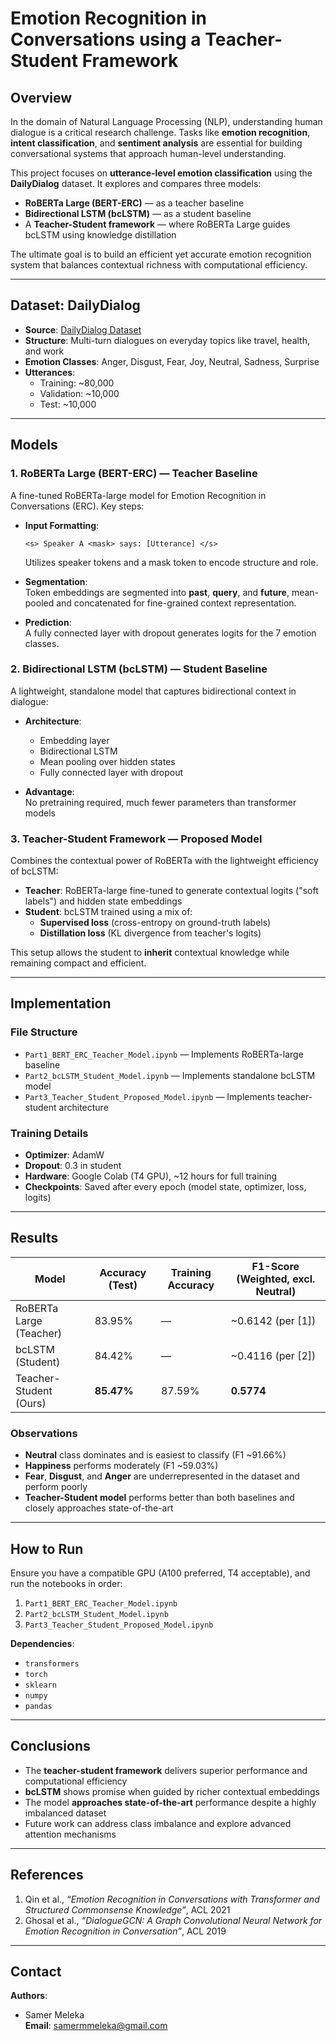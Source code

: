 # Emotion Recognition in Conversations using a Teacher-Student Framework

## Overview

In the domain of Natural Language Processing (NLP), understanding human dialogue is a critical research challenge. Tasks like **emotion recognition**, **intent classification**, and **sentiment analysis** are essential for building conversational systems that approach human-level understanding.

This project focuses on **utterance-level emotion classification** using the **DailyDialog** dataset. It explores and compares three models:

- **RoBERTa Large (BERT-ERC)** — as a teacher baseline  
- **Bidirectional LSTM (bcLSTM)** — as a student baseline  
- A **Teacher-Student framework** — where RoBERTa Large guides bcLSTM using knowledge distillation

The ultimate goal is to build an efficient yet accurate emotion recognition system that balances contextual richness with computational efficiency.

---

## Dataset: DailyDialog

- **Source**: [DailyDialog Dataset](http://yanran.li/dailydialog)  
- **Structure**: Multi-turn dialogues on everyday topics like travel, health, and work  
- **Emotion Classes**: Anger, Disgust, Fear, Joy, Neutral, Sadness, Surprise  
- **Utterances**:  
  - Training: ~80,000  
  - Validation: ~10,000 
  - Test: ~10,000  

---

## Models

### 1. RoBERTa Large (BERT-ERC) — Teacher Baseline

A fine-tuned RoBERTa-large model for Emotion Recognition in Conversations (ERC). Key steps:

- **Input Formatting**:
  ```
  <s> Speaker A <mask> says: [Utterance] </s>
  ```
  Utilizes speaker tokens and a mask token to encode structure and role.

- **Segmentation**:  
  Token embeddings are segmented into **past**, **query**, and **future**, mean-pooled and concatenated for fine-grained context representation.

- **Prediction**:  
  A fully connected layer with dropout generates logits for the 7 emotion classes.

### 2. Bidirectional LSTM (bcLSTM) — Student Baseline

A lightweight, standalone model that captures bidirectional context in dialogue:

- **Architecture**:
  - Embedding layer  
  - Bidirectional LSTM  
  - Mean pooling over hidden states  
  - Fully connected layer with dropout  

- **Advantage**:  
  No pretraining required, much fewer parameters than transformer models

### 3. Teacher-Student Framework — Proposed Model

Combines the contextual power of RoBERTa with the lightweight efficiency of bcLSTM:

- **Teacher**: RoBERTa-large fine-tuned to generate contextual logits ("soft labels") and hidden state embeddings  
- **Student**: bcLSTM trained using a mix of:  
  - **Supervised loss** (cross-entropy on ground-truth labels)  
  - **Distillation loss** (KL divergence from teacher's logits)  

This setup allows the student to **inherit** contextual knowledge while remaining compact and efficient.

---

## Implementation

### File Structure

- `Part1_BERT_ERC_Teacher_Model.ipynb` — Implements RoBERTa-large baseline  
- `Part2_bcLSTM_Student_Model.ipynb` — Implements standalone bcLSTM model  
- `Part3_Teacher_Student_Proposed_Model.ipynb` — Implements teacher-student architecture  

### Training Details

- **Optimizer**: AdamW  
- **Dropout**: 0.3 in student  
- **Hardware**: Google Colab (T4 GPU), ~12 hours for full training  
- **Checkpoints**: Saved after every epoch (model state, optimizer, loss, logits)  

---

## Results

| Model                 | Accuracy (Test) | Training Accuracy | F1-Score (Weighted, excl. Neutral) |
|----------------------|------------------|--------------------|------------------------------------|
| RoBERTa Large (Teacher) | 83.95%          | —                  | ~0.6142 (per [1])                  |
| bcLSTM (Student)        | 84.42%          | —                  | ~0.4116 (per [2])                  |
| Teacher-Student (Ours)  | **85.47%**      | 87.59%             | **0.5774**                         |

### Observations

- **Neutral** class dominates and is easiest to classify (F1 ~91.66%)  
- **Happiness** performs moderately (F1 ~59.03%)  
- **Fear**, **Disgust**, and **Anger** are underrepresented in the dataset and perform poorly  
- **Teacher-Student model** performs better than both baselines and closely approaches state-of-the-art  

---

## How to Run

Ensure you have a compatible GPU (A100 preferred, T4 acceptable), and run the notebooks in order:

1. `Part1_BERT_ERC_Teacher_Model.ipynb`  
2. `Part2_bcLSTM_Student_Model.ipynb`  
3. `Part3_Teacher_Student_Proposed_Model.ipynb`  

**Dependencies**:
- `transformers`  
- `torch`  
- `sklearn`  
- `numpy`  
- `pandas`

---

## Conclusions

- The **teacher-student framework** delivers superior performance and computational efficiency  
- **bcLSTM** shows promise when guided by richer contextual embeddings  
- The model **approaches state-of-the-art** performance despite a highly imbalanced dataset  
- Future work can address class imbalance and explore advanced attention mechanisms  

---

## References

1. Qin et al., *“Emotion Recognition in Conversations with Transformer and Structured Commonsense Knowledge”*, ACL 2021  
2. Ghosal et al., *“DialogueGCN: A Graph Convolutional Neural Network for Emotion Recognition in Conversation”*, ACL 2019  


---

## Contact

**Authors**:  
- Samer Meleka   
**Email**: [samermmeleka@gmail.com](mailto:samermmeleka@gmail.com)
